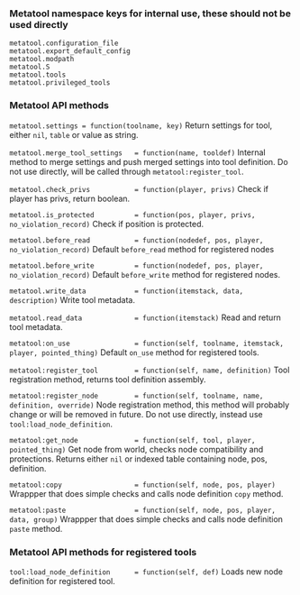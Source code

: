 ### Metatool namespace keys for internal use, these should not be used directly

```
metatool.configuration_file
metatool.export_default_config
metatool.modpath
metatool.S
metatool.tools
metatool.privileged_tools
```

### Metatool API methods

`metatool.settings = function(toolname, key)`
Return settings for tool, either `nil`, `table` or value as string.

`metatool.merge_tool_settings   = function(name, tooldef)`
Internal method to merge settings and push merged settings into tool definition.
Do not use directly, will be called through `metatool:register_tool`.

`metatool.check_privs           = function(player, privs)`
Check if player has privs, return boolean.

`metatool.is_protected          = function(pos, player, privs, no_violation_record)`
Check if position is protected.

`metatool.before_read           = function(nodedef, pos, player, no_violation_record)`
Default `before_read` method for registered nodes

`metatool.before_write          = function(nodedef, pos, player, no_violation_record)`
Default `before_write` method for registered nodes.

`metatool.write_data            = function(itemstack, data, description)`
Write tool metadata.

`metatool.read_data             = function(itemstack)`
Read and return tool metadata.

`metatool:on_use                = function(self, toolname, itemstack, player, pointed_thing)`
Default `on_use` method for registered tools.

`metatool:register_tool         = function(self, name, definition)`
Tool registration method, returns tool definition assembly.

`metatool:register_node         = function(self, toolname, name, definition, override)`
Node registration method, this method will probably change or will be removed in future.
Do not use directly, instead use `tool:load_node_definition`.

`metatool:get_node              = function(self, tool, player, pointed_thing)`
Get node from world, checks node compatibility and protections.
Returns either `nil` or indexed table containing node, pos, definition.

`metatool:copy                  = function(self, node, pos, player)`
Wrappper that does simple checks and calls node definition `copy` method.

`metatool:paste                 = function(self, node, pos, player, data, group)`
Wrappper that does simple checks and calls node definition `paste` method.

### Metatool API methods for registered tools

`tool:load_node_definition      = function(self, def)`
Loads new node definition for registered tool.
